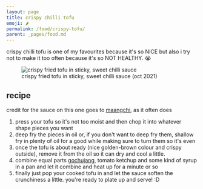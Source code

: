 ```yaml
---
layout: page
title: crispy chilli tofu
emoji: 🌶️
permalink: /food/crispy-tofu/
parent: _pages/food.md
---
```

crispy chilli tofu is one of my favourites because it's so NICE but also i try not to make it too often because it's so NOT HEALTHY. 😭

<figure markdown="0">
<img src="{% link /assets/images/crispy_tofu.jpg %}" alt="crispy fried tofu in sticky, sweet chilli sauce">
<figcaption>crispy fried tofu in sticky, sweet chilli sauce (oct 2021)</figcaption>
</figure>

## recipe
credit for the sauce on this one goes to [maangchi](https://www.youtube.com/watch?v=rJooANabXpE), as it often does

1. press your tofu so it's not too moist and then chop it into whatever shape pieces you want
2. deep fry the pieces in oil or, if you don't want to deep fry them, shallow fry in plenty of oil for a good while making sure to turn them so it's even
3. once the tofu is about ready (nice golden-brown colour and crispy outside), remove it from the oil so it can dry and cool a little.
4. combine equal parts [gochujang](https://en.wikipedia.org/wiki/Gochujang), tomato ketchup and some kind of syrup in a pan and let it combine and heat up for a minute or so
5. finally just pop your cooked tofu in and let the sauce soften the crunchiness a little. you're ready to plate up and serve! :D